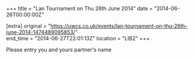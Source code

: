 +++
title = "Lan Tournament on Thu 26th June 2014"
date = "2014-06-26T00:00:00Z"

[extra]
original = "https://uwcs.co.uk/events/lan-tournament-on-thu-26th-june-2014-1474489095853/"    
end_time = "2014-06-27T22:01:13Z"
location = "LIB2"
+++

Please entry you and yours partner's name

